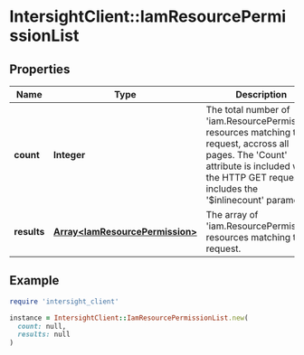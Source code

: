 # IntersightClient::IamResourcePermissionList

## Properties

| Name | Type | Description | Notes |
| ---- | ---- | ----------- | ----- |
| **count** | **Integer** | The total number of &#39;iam.ResourcePermission&#39; resources matching the request, accross all pages. The &#39;Count&#39; attribute is included when the HTTP GET request includes the &#39;$inlinecount&#39; parameter. | [optional] |
| **results** | [**Array&lt;IamResourcePermission&gt;**](IamResourcePermission.md) | The array of &#39;iam.ResourcePermission&#39; resources matching the request. | [optional] |

## Example

```ruby
require 'intersight_client'

instance = IntersightClient::IamResourcePermissionList.new(
  count: null,
  results: null
)
```

